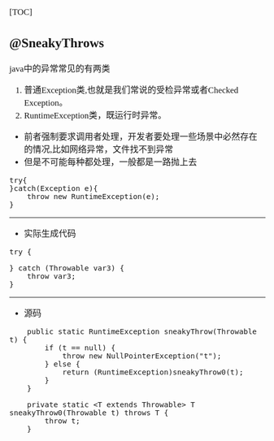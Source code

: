 <span  style="font-family: Simsun,serif; font-size: 17px; ">

[TOC]

## @SneakyThrows

java中的异常常见的有两类

1. 普通Exception类,也就是我们常说的受检异常或者Checked Exception。
2. RuntimeException类，既运行时异常。

- 前者强制要求调用者处理，开发者要处理一些场景中必然存在的情况,比如网络异常，文件找不到异常
- 但是不可能每种都处理，一般都是一路抛上去
~~~
try{
}catch(Exception e){
    throw new RuntimeException(e);
}
~~~

---

- 实际生成代码
~~~
try {
    
} catch (Throwable var3) {
    throw var3;
}
~~~

---

- 源码
~~~
    public static RuntimeException sneakyThrow(Throwable t) {
        if (t == null) {
            throw new NullPointerException("t");
        } else {
            return (RuntimeException)sneakyThrow0(t);
        }
    }

    private static <T extends Throwable> T sneakyThrow0(Throwable t) throws T {
        throw t;
    }
~~~

</span>